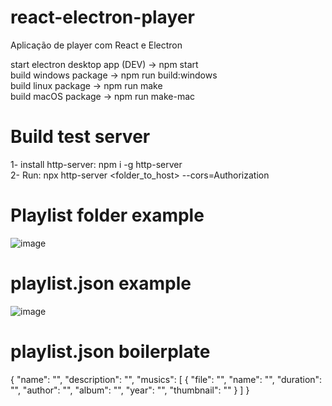 # react-electron-player
Aplicação de player com React e Electron

start electron desktop app (DEV) -> npm start<br/>
build windows package -> npm run build:windows<br/>
build linux package -> npm run make<br/>
build macOS package -> npm run make-mac<br/>

# Build test server
1- install http-server: npm i -g http-server<br/>
2- Run:  npx http-server <folder_to_host> --cors=Authorization<br/>

# Playlist folder example
![image](https://user-images.githubusercontent.com/46373143/127787660-b0d97bb5-4d71-43e2-9205-628212623ad8.png)

# playlist.json example
![image](https://user-images.githubusercontent.com/46373143/127787675-9d7c411c-0bfb-4558-b79c-9f3b5ce24740.png)

# playlist.json boilerplate

{
  "name": "",
  "description": "",
  "musics": [
    {
      "file": "",
      "name": "",
      "duration": "",
      "author": "",
      "album": "",
      "year": "",
      "thumbnail": ""
    }
  ]
}

